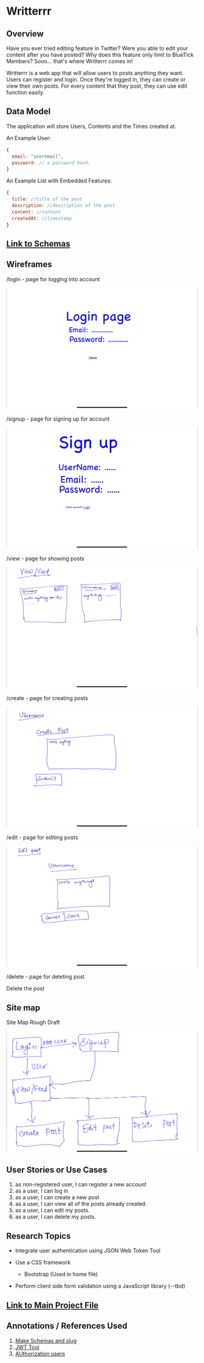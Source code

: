 
# Writterrr 

## Overview

<!--- (__TODO__: a brief one or two paragraph, high-level description of your project) -->

Have you ever tried editing feature in Twitter? Were you able to edit your content after you have posted? Why does this feature only limit to BlueTick Members? Sooo... that's where Writterrr comes in!

Writterrr is a web app that will allow users to posts anything they want. Users can register and login. Once they're logged in, they can create or view their own posts. For every content that they post, they can use edit function easily.


## Data Model

<!--- (__TODO__: a description of your application's data and their relationships to each other)  -->

The application will store Users, Contents and the Times created at.


<!--- (__TODO__: sample documents) -->

An Example User:

```javascript
{
  email: "useremail",
  password: // a password hash,
}
```

An Example List with Embedded Features:

```javascript
{
  title: //title of the post
  description: //description of the post
  content: //content
  createdAt: //timestamp
}
```


## [Link to Schemas](db.mjs) 

<!--- (__TODO__: create a first draft of your Schemas in db.mjs and link to it) --->

## Wireframes

<!---  (__TODO__: wireframes for all of the pages on your site; they can be as simple as photos of drawings or you can use a tool like Balsamiq, Omnigraffle, etc.) --->

/login - page for logging into account

![login](documentation/login.jpg)

/signup - page for signing up for account

![signup](documentation/signup.jpg)

/view - page for showing posts

![view](documentation/view.jpg)

/create - page for creating posts

![create](documentation/create.jpg)

/edit - page for editing posts

![edit](documentation/edit.jpg)

/delete - page for deleting post

Delete the post

## Site map

Site Map Rough Draft

![Draft](documentation/sitemap.jpg)
<!---(__TODO__: draw out a site map that shows how pages are related to each other)

Here's a [complex example from wikipedia](https://upload.wikimedia.org/wikipedia/commons/2/20/Sitemap_google.jpg), but you can create one without the screenshots, drop shadows, etc. ... just names of pages and where they flow to. -->

## User Stories or Use Cases

<!--- (__TODO__: write out how your application will be used through [user stories](http://en.wikipedia.org/wiki/User_story#Format) and / or [use cases](https://en.wikipedia.org/wiki/Use_case))-->

1. as non-registered user, I can register a new account
2. as a user, I can log in
3. as a user, I can create a new post
4. as a user, I can view all of the posts already created. 
5. as a user, I can edit my posts.
6. as a user, I can delete my posts.

## Research Topics

<!---(__TODO__: the research topics that you're planning on working on along with their point values... and the total points of research topics listed)-->

*  Integrate user authentication using JSON Web Token Tool

* Use a CSS framework
    * Bootstrap (Used in home file)
* Perform client side form validation using a JavaScript library (--tbd)

<!--- 10 points total out of 8 required points (___TODO__: addtional points will __not__ count for extra credit) --->


## [Link to Main Project File](app.mjs) 

<!--- (__TODO__: create a skeleton Express application with a package.json, app.mjs, views folder, etc. ... and link to your initial app.mjs)
-->

## Annotations / References Used

<!--- (__TODO__: list any tutorials/references/etc. that you've based your code off of)

1. [passport.js authentication docs](http://passportjs.org/docs) - (add link to source code that was based on this)
2. [tutorial on vue.js](https://vuejs.org/v2/guide/) - (add link to source code that was based on this)
-->
1. [Make Schemas and slug](https://stackoverflow.com/questions/43286009/generate-a-unique-slug-on-mongoose-schema-pre-update)
2. [JWT Tool](https://www.section.io/engineering-education/how-to-build-authentication-api-with-jwt-token-in-nodejs/)
3. [AUthorization users](https://medium.com/@maison.moa/using-jwt-json-web-tokens-to-authorize-users-and-protect-api-routes-3e04a1453c3e)
 


